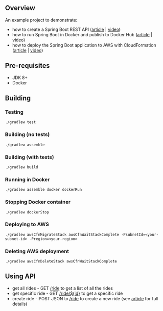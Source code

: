 ## Overview

An example project to demonstrate:

* how to create a Spring Boot REST API ([article](https://tomgregory.com/building-a-spring-boot-application-in-jenkins/) | [video](https://youtu.be/sCcuUMn1vdM))
* how to run Spring Boot in Docker and publish to Docker Hub ([article](https://tomgregory.com/building-a-spring-boot-application-in-docker-and-jenkins/) | [video](https://youtu.be/Kc3Vw5vk1Lw))
* how to deploy the Spring Boot application to AWS with CloudFormation ([article](https://tomgregory.com/deploying-a-spring-boot-application-into-aws-with-jenkins/) | [video](https://youtu.be/5xh0nAYeZNc))

## Pre-requisites

* JDK 8+
* Docker

## Building

### Testing

`./gradlew test`

### Building (no tests)

`./gradlew assemble`

### Building (with tests)

`./gradlew build`

### Running in Docker

`./gradlew assemble docker dockerRun`

### Stopping Docker container

`./gradlew dockerStop`

### Deploying to AWS

`./gradlew awsCfnMigrateStack awsCfnWaitStackComplete -PsubnetId=<your-subnet-id> -Pregion=<your-region>`

### Deleting AWS deployment

`./gradlew awsCfnDeleteStack awsCfnWaitStackComplete`

## Using API

* get all rides - GET [/ride](http://localhost:8080/ride) to get a list of all the rides
* get specific ride - GET [/ride/${id}](http://localhost:8080/ride/1) to get a specific ride
* create ride - POST JSON to [/ride](http://localhost:8080/ride) to create a new ride 
(see [article](https://tomgregory.com/building-a-spring-boot-application-in-jenkins/#2_Trying_out_our_Spring_Boot_application) for full details)


